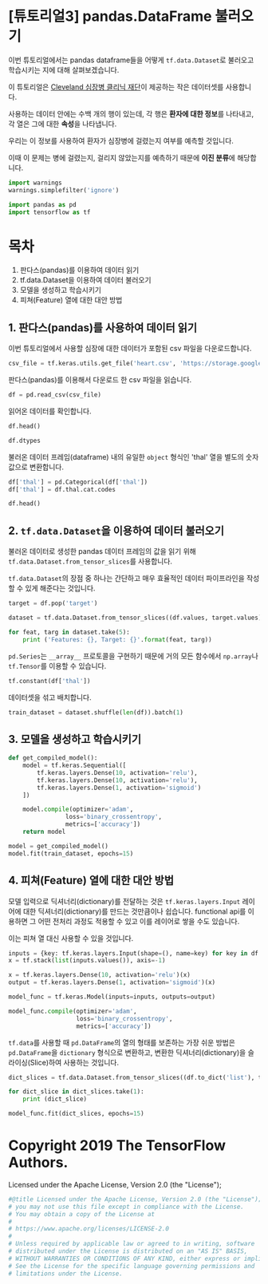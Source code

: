 
# [튜토리얼3] pandas.DataFrame 불러오기

이번 튜토리얼에서는 pandas dataframe들을 어떻게 `tf.data.Dataset`로 불러오고 학습시키는 지에 대해 살펴보겠습니다.

이 튜토리얼은 [Cleveland 심장병 클리닉 재단](https://archive.ics.uci.edu/ml/datasets/heart+Disease)이 제공하는 작은 데이터셋를 사용합니다. 

사용하는 데이터 안에는 수백 개의 행이 있는데, 각 행은 **환자에 대한 정보**를 나타내고, 각 열은 그에 대한 **속성**을 나타냅니다. 

우리는 이 정보를 사용하여 환자가 심장병에 걸렸는지 여부를 예측할 것입니다.

이때 이 문제는 병에 걸렸는지, 걸리지 않았는지를 예측하기 때문에 **이진 분류**에 해당합니다.


```python
import warnings
warnings.simplefilter('ignore')

import pandas as pd
import tensorflow as tf
```

# 목차
1. 판다스(pandas)를 이용하여 데이터 읽기
2. tf.data.Dataset을 이용하여 데이터 불러오기
3. 모델을 생성하고 학습시키기
4. 피쳐(Feature) 열에 대한 대안 방법

## 1. 판다스(pandas)를 사용하여 데이터 읽기

이번 튜토리얼에서 사용할 심장에 대한 데이터가 포함된 csv 파일을 다운로드합니다.


```python
csv_file = tf.keras.utils.get_file('heart.csv', 'https://storage.googleapis.com/applied-dl/heart.csv')
```

판다스(pandas)를 이용해서 다운로드 한 csv 파일을 읽습니다.


```python
df = pd.read_csv(csv_file)
```

읽어온 데이터를 확인합니다.


```python
df.head()
```


```python
df.dtypes
```

불러온 데이터 프레임(dataframe) 내의 유일한 `object` 형식인 'thal' 열을 별도의 숫자 값으로 변환합니다.


```python
df['thal'] = pd.Categorical(df['thal'])
df['thal'] = df.thal.cat.codes
```


```python
df.head()
```

## 2. `tf.data.Dataset`을 이용하여 데이터 불러오기

불러온 데이터로 생성한 pandas 데이터 프레임의 값을 읽기 위해 `tf.data.Dataset.from_tensor_slices`를 사용합니다.

`tf.data.Dataset`의 장점 중 하나는 간단하고 매우 효율적인 데이터 파이프라인을 작성할 수 있게 해준다는 것입니다.


```python
target = df.pop('target')
```


```python
dataset = tf.data.Dataset.from_tensor_slices((df.values, target.values))
```


```python
for feat, targ in dataset.take(5):
    print ('Features: {}, Target: {}'.format(feat, targ))
```

`pd.Series`는 `__array__` 프로토콜을 구현하기 때문에 거의 모든 함수에서 `np.array`나 `tf.Tensor`를 이용할 수 있습니다.


```python
tf.constant(df['thal'])
```

데이터셋을 섞고 배치합니다.


```python
train_dataset = dataset.shuffle(len(df)).batch(1)
```

## 3. 모델을 생성하고 학습시키기


```python
def get_compiled_model():
    model = tf.keras.Sequential([
        tf.keras.layers.Dense(10, activation='relu'),
        tf.keras.layers.Dense(10, activation='relu'),
        tf.keras.layers.Dense(1, activation='sigmoid')
    ])

    model.compile(optimizer='adam',
                loss='binary_crossentropy',
                metrics=['accuracy'])
    return model
```


```python
model = get_compiled_model()
model.fit(train_dataset, epochs=15)
```

## 4. 피쳐(Feature) 열에 대한 대안 방법

모델 입력으로 딕셔너리(dictionary)를 전달하는 것은 `tf.keras.layers.Input` 레이어에 대한 딕셔너리(dictionary)를 만드는 것만큼이나 쉽습니다. functional api를 이용하면 그 어떤 전처리 과정도 적용할 수 있고 이를 레이어로 쌓을 수도 있습니다. 

이는 피쳐 열 대신 사용할 수 있을 것입니다.


```python
inputs = {key: tf.keras.layers.Input(shape=(), name=key) for key in df.keys()}
x = tf.stack(list(inputs.values()), axis=-1)

x = tf.keras.layers.Dense(10, activation='relu')(x)
output = tf.keras.layers.Dense(1, activation='sigmoid')(x)

model_func = tf.keras.Model(inputs=inputs, outputs=output)

model_func.compile(optimizer='adam',
                   loss='binary_crossentropy',
                   metrics=['accuracy'])
```

`tf.data`를 사용할 때 `pd.DataFrame`의 열의 형태를 보존하는 가장 쉬운 방법은 `pd.DataFrame`을 `dictionary` 형식으로 변환하고, 변환한 딕셔너리(dictionary)을 슬라이싱(Slice)하여 사용하는 것입니다.


```python
dict_slices = tf.data.Dataset.from_tensor_slices((df.to_dict('list'), target.values)).batch(16)
```


```python
for dict_slice in dict_slices.take(1):
    print (dict_slice)
```


```python
model_func.fit(dict_slices, epochs=15)
```

# Copyright 2019 The TensorFlow Authors.

Licensed under the Apache License, Version 2.0 (the "License");


```python
#@title Licensed under the Apache License, Version 2.0 (the "License");
# you may not use this file except in compliance with the License.
# You may obtain a copy of the License at
#
# https://www.apache.org/licenses/LICENSE-2.0
#
# Unless required by applicable law or agreed to in writing, software
# distributed under the License is distributed on an "AS IS" BASIS,
# WITHOUT WARRANTIES OR CONDITIONS OF ANY KIND, either express or implied.
# See the License for the specific language governing permissions and
# limitations under the License.
```
